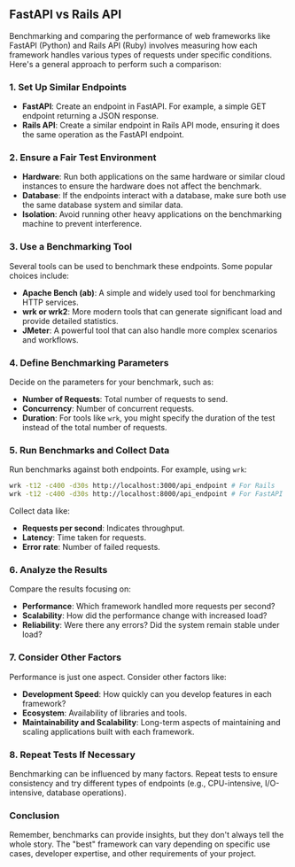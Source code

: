 ## FastAPI vs Rails API

Benchmarking and comparing the performance of web frameworks like FastAPI (Python) and Rails API (Ruby) involves measuring how each framework handles various types of requests under specific conditions. Here's a general approach to perform such a comparison:

### 1. Set Up Similar Endpoints

- **FastAPI**: Create an endpoint in FastAPI. For example, a simple GET endpoint returning a JSON response.
- **Rails API**: Create a similar endpoint in Rails API mode, ensuring it does the same operation as the FastAPI endpoint.

### 2. Ensure a Fair Test Environment

- **Hardware**: Run both applications on the same hardware or similar cloud instances to ensure the hardware does not affect the benchmark.
- **Database**: If the endpoints interact with a database, make sure both use the same database system and similar data.
- **Isolation**: Avoid running other heavy applications on the benchmarking machine to prevent interference.

### 3. Use a Benchmarking Tool

Several tools can be used to benchmark these endpoints. Some popular choices include:

- **Apache Bench (ab)**: A simple and widely used tool for benchmarking HTTP services.
- **wrk or wrk2**: More modern tools that can generate significant load and provide detailed statistics.
- **JMeter**: A powerful tool that can also handle more complex scenarios and workflows.

### 4. Define Benchmarking Parameters

Decide on the parameters for your benchmark, such as:

- **Number of Requests**: Total number of requests to send.
- **Concurrency**: Number of concurrent requests.
- **Duration**: For tools like `wrk`, you might specify the duration of the test instead of the total number of requests.

### 5. Run Benchmarks and Collect Data

Run benchmarks against both endpoints. For example, using `wrk`:

```bash
wrk -t12 -c400 -d30s http://localhost:3000/api_endpoint # For Rails
wrk -t12 -c400 -d30s http://localhost:8000/api_endpoint # For FastAPI
```

Collect data like:

- **Requests per second**: Indicates throughput.
- **Latency**: Time taken for requests.
- **Error rate**: Number of failed requests.

### 6. Analyze the Results

Compare the results focusing on:

- **Performance**: Which framework handled more requests per second?
- **Scalability**: How did the performance change with increased load?
- **Reliability**: Were there any errors? Did the system remain stable under load?

### 7. Consider Other Factors

Performance is just one aspect. Consider other factors like:

- **Development Speed**: How quickly can you develop features in each framework?
- **Ecosystem**: Availability of libraries and tools.
- **Maintainability and Scalability**: Long-term aspects of maintaining and scaling applications built with each framework.

### 8. Repeat Tests If Necessary

Benchmarking can be influenced by many factors. Repeat tests to ensure consistency and try different types of endpoints (e.g., CPU-intensive, I/O-intensive, database operations).

### Conclusion

Remember, benchmarks can provide insights, but they don't always tell the whole story. The "best" framework can vary depending on specific use cases, developer expertise, and other requirements of your project.
